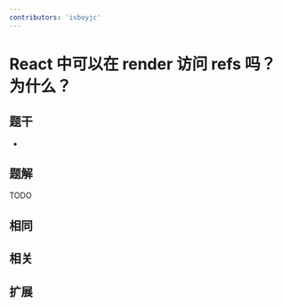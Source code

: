 ```yaml
---
contributors: 'isboyjc'
---
```


# React 中可以在 render 访问 refs 吗？为什么？


## 题干

- 



## 题解

<!-- ::: details 点我查看题解 -->

  TODO

<!-- ::: -->



## 相同


## 相关


## 扩展

